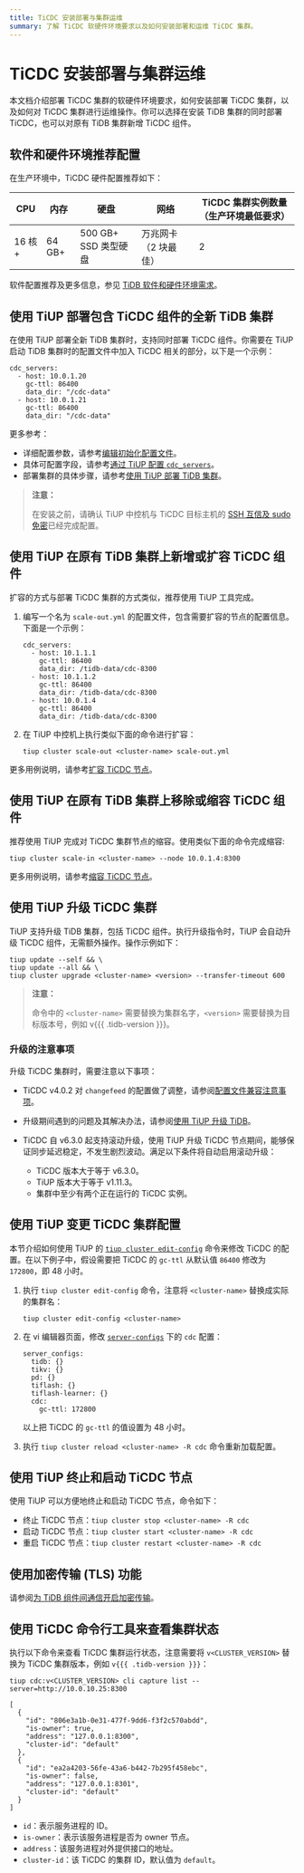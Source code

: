```yaml
---
title: TiCDC 安装部署与集群运维
summary: 了解 TiCDC 软硬件环境要求以及如何安装部署和运维 TiCDC 集群。
---
```


# TiCDC 安装部署与集群运维

本文档介绍部署 TiCDC 集群的软硬件环境要求，如何安装部署 TiCDC 集群，以及如何对 TiCDC 集群进行运维操作。你可以选择在安装 TiDB 集群的同时部署 TiCDC，也可以对原有 TiDB 集群新增 TiCDC 组件。

## 软件和硬件环境推荐配置

在生产环境中，TiCDC 硬件配置推荐如下：

| CPU | 内存 | 硬盘               | 网络 | TiCDC 集群实例数量（生产环境最低要求） |
| --- | --- |------------------| --- | --- |
| 16 核+ | 64 GB+ | 500 GB+ SSD 类型硬盘 | 万兆网卡（2 块最佳） | 2 |

软件配置推荐及更多信息，参见 [TiDB 软件和硬件环境需求](/hardware-and-software-requirements.md)。

## 使用 TiUP 部署包含 TiCDC 组件的全新 TiDB 集群

在使用 TiUP 部署全新 TiDB 集群时，支持同时部署 TiCDC 组件。你需要在 TiUP 启动 TiDB 集群时的配置文件中加入 TiCDC 相关的部分，以下是一个示例：

```shell
cdc_servers:
  - host: 10.0.1.20
    gc-ttl: 86400
    data_dir: "/cdc-data"
  - host: 10.0.1.21
    gc-ttl: 86400
    data_dir: "/cdc-data"
```

更多参考：

- 详细配置参数，请参考[编辑初始化配置文件](/production-deployment-using-tiup.md#第-3-步初始化集群拓扑文件)。
- 具体可配置字段，请参考[通过 TiUP 配置 `cdc_servers`](/tiup/tiup-cluster-topology-reference.md#cdc_servers)。
- 部署集群的具体步骤，请参考[使用 TiUP 部署 TiDB 集群](/production-deployment-using-tiup.md)。

> **注意：**
>
> 在安装之前，请确认 TiUP 中控机与 TiCDC 目标主机的 [SSH 互信及 sudo 免密](/check-before-deployment.md#手动配置-ssh-互信及-sudo-免密码)已经完成配置。

## 使用 TiUP 在原有 TiDB 集群上新增或扩容 TiCDC 组件

扩容的方式与部署 TiCDC 集群的方式类似，推荐使用 TiUP 工具完成。

1. 编写一个名为 `scale-out.yml` 的配置文件，包含需要扩容的节点的配置信息。下面是一个示例：

    ```shell
    cdc_servers:
      - host: 10.1.1.1
        gc-ttl: 86400
        data_dir: /tidb-data/cdc-8300
      - host: 10.1.1.2
        gc-ttl: 86400
        data_dir: /tidb-data/cdc-8300
      - host: 10.0.1.4
        gc-ttl: 86400
        data_dir: /tidb-data/cdc-8300
    ```

2. 在 TiUP 中控机上执行类似下面的命令进行扩容：

    ```shell
    tiup cluster scale-out <cluster-name> scale-out.yml
    ```

更多用例说明，请参考[扩容 TiCDC 节点](/scale-tidb-using-tiup.md#扩容-ticdc-节点)。

## 使用 TiUP 在原有 TiDB 集群上移除或缩容 TiCDC 组件

推荐使用 TiUP 完成对 TiCDC 集群节点的缩容。使用类似下面的命令完成缩容:

```shell
tiup cluster scale-in <cluster-name> --node 10.0.1.4:8300
```

更多用例说明，请参考[缩容 TiCDC 节点](/scale-tidb-using-tiup.md#缩容-ticdc-节点)。

## 使用 TiUP 升级 TiCDC 集群

TiUP 支持升级 TiDB 集群，包括 TiCDC 组件。执行升级指令时，TiUP 会自动升级 TiCDC 组件，无需额外操作。操作示例如下：

```shell
tiup update --self && \
tiup update --all && \
tiup cluster upgrade <cluster-name> <version> --transfer-timeout 600
```

> **注意：**
>
> 命令中的 `<cluster-name>` 需要替换为集群名字，`<version>` 需要替换为目标版本号，例如 v{{{ .tidb-version }}}。

### 升级的注意事项

升级 TiCDC 集群时，需要注意以下事项：

- TiCDC v4.0.2 对 `changefeed` 的配置做了调整，请参阅[配置文件兼容注意事项](/ticdc/ticdc-compatibility.md#命令行参数和配置文件兼容性)。
- 升级期间遇到的问题及其解决办法，请参阅[使用 TiUP 升级 TiDB](/upgrade-tidb-using-tiup.md#4-升级-faq)。
- TiCDC 自 v6.3.0 起支持滚动升级，使用 TiUP 升级 TiCDC 节点期间，能够保证同步延迟稳定，不发生剧烈波动。满足以下条件将自动启用滚动升级：

    - TiCDC 版本大于等于 v6.3.0。
    - TiUP 版本大于等于 v1.11.3。
    - 集群中至少有两个正在运行的 TiCDC 实例。

## 使用 TiUP 变更 TiCDC 集群配置

本节介绍如何使用 TiUP 的 [`tiup cluster edit-config`](/tiup/tiup-component-cluster-edit-config.md) 命令来修改 TiCDC 的配置。在以下例子中，假设需要把 TiCDC 的 `gc-ttl` 从默认值 `86400` 修改为 `172800`，即 48 小时。

1. 执行 `tiup cluster edit-config` 命令，注意将 `<cluster-name>` 替换成实际的集群名：

    ```shell
    tiup cluster edit-config <cluster-name>
    ```

2. 在 vi 编辑器页面，修改 [`server-configs`](/tiup/tiup-cluster-topology-reference.md#server_configs) 下的 `cdc` 配置：

    ```shell
    server_configs:
      tidb: {}
      tikv: {}
      pd: {}
      tiflash: {}
      tiflash-learner: {}
      cdc:
        gc-ttl: 172800
    ```

    以上把 TiCDC 的 `gc-ttl` 的值设置为 48 小时。

3. 执行 `tiup cluster reload <cluster-name> -R cdc` 命令重新加载配置。

## 使用 TiUP 终止和启动 TiCDC 节点

使用 TiUP 可以方便地终止和启动 TiCDC 节点，命令如下：

- 终止 TiCDC 节点：`tiup cluster stop <cluster-name> -R cdc`
- 启动 TiCDC 节点：`tiup cluster start <cluster-name> -R cdc`
- 重启 TiCDC 节点：`tiup cluster restart <cluster-name> -R cdc`

## 使用加密传输 (TLS) 功能

请参阅[为 TiDB 组件间通信开启加密传输](/enable-tls-between-components.md)。

## 使用 TiCDC 命令行工具来查看集群状态

执行以下命令来查看 TiCDC 集群运行状态，注意需要将 `v<CLUSTER_VERSION>` 替换为 TiCDC 集群版本，例如 `v{{{ .tidb-version }}}`：

```shell
tiup cdc:v<CLUSTER_VERSION> cli capture list --server=http://10.0.10.25:8300
```

```shell
[
  {
    "id": "806e3a1b-0e31-477f-9dd6-f3f2c570abdd",
    "is-owner": true,
    "address": "127.0.0.1:8300",
    "cluster-id": "default"
  },
  {
    "id": "ea2a4203-56fe-43a6-b442-7b295f458ebc",
    "is-owner": false,
    "address": "127.0.0.1:8301",
    "cluster-id": "default"
  }
]
```

- `id`：表示服务进程的 ID。
- `is-owner`：表示该服务进程是否为 owner 节点。
- `address`：该服务进程对外提供接口的地址。
- `cluster-id`：该 TiCDC 的集群 ID，默认值为 `default`。

